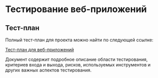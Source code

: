 # Тестирование веб-приложений

## Тест-план

Полный тест-план для проекта можно найти по следующей ссылке:

[Тест-план для веб-приложений](https://docs.google.com/spreadsheets/d/1TRKTnIDd5v0Oixn0Fp6QaCh6qx0FW8CJk3jUL2w3JC8/edit?usp=sharing)

Документ содержит подробное описание области тестирования, критериев входа и выхода, рисков, используемых инструментов и других важных аспектов тестирования.
